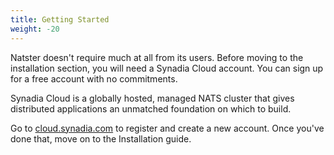 ```yaml
---
title: Getting Started
weight: -20
---
```


Natster doesn't require much at all from its users. Before moving to the installation section, you will need a Synadia Cloud account. You can sign up for a free account with no commitments. 

Synadia Cloud is a globally hosted, managed NATS cluster that gives distributed applications an unmatched foundation on which to build.

Go to [cloud.synadia.com](https://cloud.synadia.com) to register and create a new account. Once you've done that, move on to the Installation guide.

